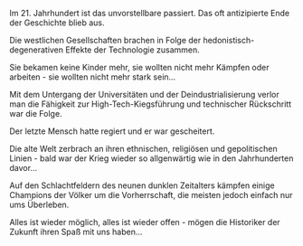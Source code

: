 Im 21. Jahrhundert ist das unvorstellbare 
passiert. Das oft antizipierte Ende der
Geschichte blieb aus.  

Die westlichen Gesellschaften brachen in Folge der 
hedonistisch-degenerativen Effekte der Technologie 
zusammen. 

Sie bekamen keine Kinder mehr, sie wollten nicht mehr Kämpfen
oder arbeiten - sie wollten nicht mehr stark sein...

Mit dem Untergang der Universitäten und der Deindustrialisierung
verlor man die Fähigkeit zur
High-Tech-Kiegsführung und technischer Rückschritt war die Folge.

Der letzte Mensch hatte regiert und er war gescheitert.

Die alte Welt zerbrach an ihren ethnischen, religiösen und gepolitischen 
Linien - bald war der Krieg wieder so allgenwärtig wie in den Jahrhunderten 
davor...

Auf den Schlachtfeldern des neunen dunklen Zeitalters kämpfen einige Champions
der Völker um die Vorherrschaft, die meisten jedoch einfach nur ums Überleben.

Alles ist wieder möglich, alles ist wieder offen - mögen die Historiker 
der Zukunft ihren Spaß mit uns haben...

